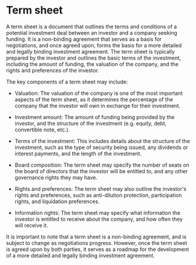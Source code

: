 # Term sheet

A term sheet is a document that outlines the terms and conditions of a potential investment deal between an investor and a company seeking funding. It is a non-binding agreement that serves as a basis for negotiations, and once agreed upon, forms the basis for a more detailed and legally binding investment agreement. The term sheet is typically prepared by the investor and outlines the basic terms of the investment, including the amount of funding, the valuation of the company, and the rights and preferences of the investor.

The key components of a term sheet may include:

* Valuation: The valuation of the company is one of the most important aspects of the term sheet, as it determines the percentage of the company that the investor will own in exchange for their investment.

* Investment amount: The amount of funding being provided by the investor, and the structure of the investment (e.g. equity, debt, convertible note, etc.).

* Terms of the investment: This includes details about the structure of the investment, such as the type of security being issued, any dividends or interest payments, and the length of the investment.

* Board composition: The term sheet may specify the number of seats on the board of directors that the investor will be entitled to, and any other governance rights they may have.

* Rights and preferences: The term sheet may also outline the investor's rights and preferences, such as anti-dilution protection, participation rights, and liquidation preferences.

* Information rights: The term sheet may specify what information the investor is entitled to receive about the company, and how often they will receive it.

It is important to note that a term sheet is a non-binding agreement, and is subject to change as negotiations progress. However, once the term sheet is agreed upon by both parties, it serves as a roadmap for the development of a more detailed and legally binding investment agreement.